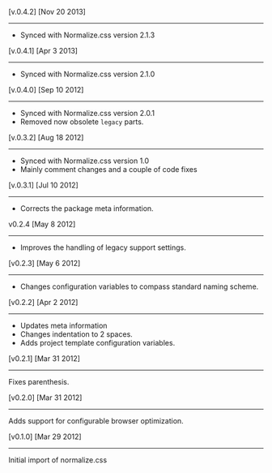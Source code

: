 [v.0.4.2] [Nov 20 2013]
- - - - - - - - - - - 

- Synced with Normalize.css version 2.1.3 

[v.0.4.1] [Apr 3 2013]
- - - - - - - - - - - 

- Synced with Normalize.css version 2.1.0 

[v.0.4.0] [Sep 10 2012]
- - - - - - - - - - - 

- Synced with Normalize.css version 2.0.1 
- Removed now obsolete `legacy` parts.

[v.0.3.2] [Aug 18 2012]
- - - - - - - - - - - 

- Synced with Normalize.css version 1.0 
- Mainly comment changes and a couple of code fixes


[v.0.3.1] [Jul 10 2012]
- - - - - - - - - - -

- Corrects the package meta information.

v0.2.4 [May 8 2012]
- - - - - - - - - - -

- Improves the handling of legacy support settings.


[v0.2.3] [May 6 2012]
- - - - - - - - - - -

- Changes configuration variables to compass standard naming scheme.

[v0.2.2] [Apr 2 2012]
- - - - - - - - - - -

- Updates meta information
- Changes indentation to 2 spaces.
- Adds project template configuration variables.

[v0.2.1] [Mar 31 2012]
- - - - - - - - - - -

Fixes parenthesis.

[v0.2.0] [Mar 31 2012]
- - - - - - - - - - -

Adds support for configurable browser optimization.

[v0.1.0] [Mar 29 2012]
- - - - - - - - - - -

Initial import of normalize.css
